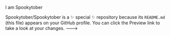 I am Spookytober

Spookytober/Spookytober is a ✨ special ✨ repository because its `README.md` (this file) appears on your GitHub profile.
You can click the Preview link to take a look at your changes.
--->
